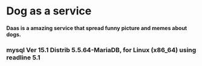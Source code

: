 # Dog as a service
#### Daas is a amazing service that spread funny picture and memes about dogs.
### mysql  Ver 15.1 Distrib 5.5.64-MariaDB, for Linux (x86_64) using readline 5.1
